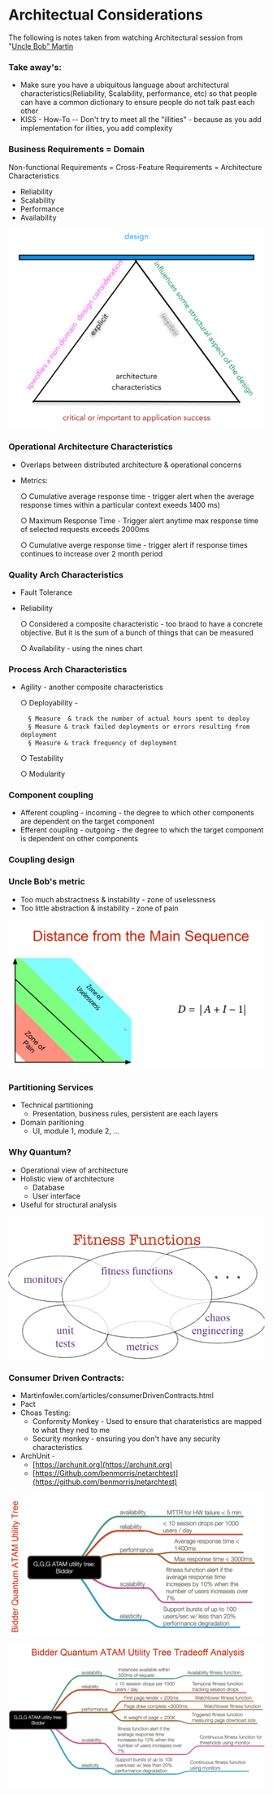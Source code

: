 # Architectual Considerations

The following is notes taken from watching Architectural session from "[Uncle Bob" Martin](https://www.youtube.com/results?search\_query=uncle+bob)

### Take away's:

* Make sure you have a ubiquitous language about architectural characteristics(Reliability, Scalability, performance, etc) so that people can have a common dictionary to ensure people do not talk past each other
* KISS - How-To -- Don't try to meet all the "illities" - because as you add implementation for ilities, you add complexity



### Business Requirements = Domain&#x20;

Non-functional Requirements = Cross-Feature Requirements = Architecture Characteristics

* Reliability
* Scalability
* Performance
* Availability

![Architectural Triad](<../.gitbook/assets/image (8).png>)

### Operational Architecture Characteristics

* Overlaps between distributed architecture & operational concerns
*   Metrics:

    &#x20; ○ Cumulative average response time - trigger alert when the average response times within a particular context exeeds 1400 ms)

    &#x20; ○ Maximum Response Time - Trigger alert anytime max response time of selected requests exceeds 2000ms

    &#x20; ○ Cumulative averge response time - trigger alert if response times continues to increase over 2 month period

### Quality Arch Characteristics

* Fault Tolerance
*   Reliability

    &#x20; ○ Considered a composite characteristic - too braod to have a concrete objective. But it is the sum of a bunch of things that can be measured

    &#x20; ○ Availability - using the nines chart

### Process Arch Characteristics

*   Agility - another composite characteristics

    &#x20; ○ Deployability -

    ```
      § Measure  & track the number of actual hours spent to deploy
      § Measure & track failed deployments or errors resulting from deployment
      § Measure & track frequency of deployment
    ```

    &#x20; ○ Testability

    &#x20; ○ Modularity

### Component coupling

* Afferent coupling - incoming - the degree to which other components are dependent on the target component&#x20;
* Efferent coupling - outgoing - the degree to which the target component is dependent on other components

### Coupling design



### Uncle Bob's metric&#x20;

* Too much abstractness & instability - zone of uselessness&#x20;
* Too little abstraction & instability - zone of pain

![](<../.gitbook/assets/image (10).png>)



### Partitioning Services

* Technical partitioning
  * Presentation, business rules, persistent are each layers
* Domain paritioning
  * UI, module 1, module 2, …

### Why Quantum?

* Operational view of architecture
* Holistic view of architecture
  * Database
  * User interface
* Useful for structural analysis

![](<../.gitbook/assets/image (12).png>)



### Consumer Driven Contracts:

* Martinfowler.com/articles/consumerDrivenContracts.html
* Pact
* Choas Testing:
  * Conformity Monkey - Used to ensure that charateristics are mapped to what they ned to me
  * Security monkey - ensuring you don't have any security characteristics
* ArchUnit -&#x20;
  * [https://archunit.org](https://archunit.org)
  * [https://Github.com/benmorris/netarchtest](https://github.com/benmorris/netarchtest)

![](<../.gitbook/assets/image (13).png>)

![](<../.gitbook/assets/image (14).png>)
